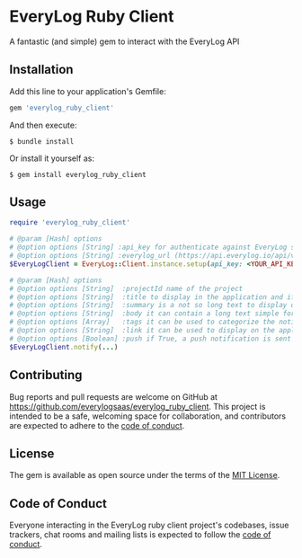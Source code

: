 # EveryLog Ruby Client

A fantastic (and simple) gem to interact with the EveryLog API

## Installation

Add this line to your application's Gemfile:

```ruby
gem 'everylog_ruby_client'
```

And then execute:

    $ bundle install

Or install it yourself as:

    $ gem install everylog_ruby_client

## Usage
```ruby
require 'everylog_ruby_client'

# @param [Hash] options
# @option options [String] :api_key for authenticate against EveryLog server
# @option options [String] :everylog_url (https://api.everylog.io/api/v1/log-entries) to reach Everlog server
$EveryLogClient = EveryLog::Client.instance.setup(api_key: <YOUR_API_KEY>)

# @param [Hash] options
# @option options [String]  :projectId name of the project
# @option options [String]  :title to display in the application and if enabled in the notification
# @option options [String]  :summary is a not so long text to display on the application and if enabled in the notification
# @option options [String]  :body it can contain a long text simple formatted, no html to display in the application
# @option options [Array]   :tags it can be used to categorize the notification, must be strings
# @option options [String]  :link it can be used to display on the application and if enabled in the notification
# @option options [Boolean] :push if True, a push notification is sent to application
$EveryLogClient.notify(...)
```
## Contributing

Bug reports and pull requests are welcome on GitHub at https://github.com/everylogsaas/everylog_ruby_client. This project is intended to be a safe, welcoming space for collaboration, and contributors are expected to adhere to the [code of conduct](https://github.com/everylogsaas/everylog_ruby_client/blob/master/CODE_OF_CONDUCT.md).

## License

The gem is available as open source under the terms of the [MIT License](https://opensource.org/licenses/MIT).

## Code of Conduct

Everyone interacting in the EveryLog ruby client project's codebases, issue trackers, chat rooms and mailing lists is expected to follow the [code of conduct](https://github.com/everylogsaas/everylog_ruby_client/blob/master/CODE_OF_CONDUCT.md).
